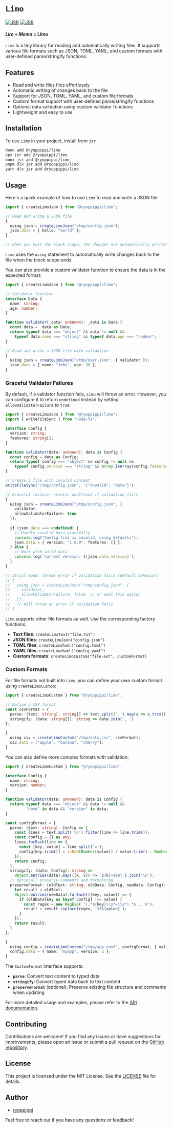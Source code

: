 # `Limo`

[![JSR](https://jsr.io/badges/@ryoppippi/limo)](https://jsr.io/@ryoppippi/limo)
[![JSR](https://jsr.io/badges/@ryoppippi/limo/score)](https://jsr.io/@ryoppippi/limo)

#### *Lire* + *Memo* = **Limo**

`Limo` is a tiny library for reading and automatically writing files. 
It supports various file formats such as JSON, TOML, YAML, and custom formats with user-defined parse/stringify functions.

## Features

- Read and write files files effortlessly
- Automatic writing of changes back to the file
- Support for JSON, TOML, YAML, and custom file formats
- Custom format support with user-defined parse/stringify functions
- Optional data validation using custom validator functions
- Lightweight and easy to use

## Installation

To use `Limo` in your project, install from `jsr`

```sh
deno add @ryoppippi/limo
npx jsr add @ryoppippi/limo
bunx jsr add @ryoppippi/limo
pnpm dlx jsr add @ryoppippi/limo
yarn dlx jsr add @ryoppippi/limo
```

## Usage

Here's a quick example of how to use `Limo` to read and write a JSON file:

```ts
import { createLimoJson } from "@ryoppippi/limo";

// Read and write a JSON file
{
  using json = createLimoJson("/tmp/config.json");
  json.data = { hello: "world" };
}

// when you exit the block scope, the changes are automatically written back to the file
```

`Limo` uses the `using` statement to automatically write changes back to the file when the block scope ends.

You can also provide a custom validator function to ensure the data is in the expected format:

```ts
import { createLimoJson } from "@ryoppippi/limo";

// Validator function
interface Data {
  name: string;
  age: number;
}

function validator(_data: unknown): _data is Data {
  const data = _data as Data;
  return typeof data === "object" && data != null &&
    typeof data.name === "string" && typeof data.age === "number";
}

// Read and write a JSON file with validation
{
  using json = createLimoJson("/tmp/user.json", { validator });
  json.data = { name: "John", age: 30 };
}
```

### Graceful Validator Failures

By default, if a validator function fails, `Limo` will throw an error. However, you can configure it to return `undefined` instead by setting `allowValidatorFailure` to `true`:

```ts
import { createLimoJson } from "@ryoppippi/limo";
import { writeFileSync } from "node:fs";

interface Config {
  version: string;
  features: string[];
}

function validator(data: unknown): data is Config {
  const config = data as Config;
  return typeof config === "object" && config != null &&
    typeof config.version === "string" && Array.isArray(config.features);
}

// Create a file with invalid content
writeFileSync("/tmp/config.json", '{"invalid": "data"}');

// Graceful failure: returns undefined if validation fails
{
  using json = createLimoJson("/tmp/config.json", { 
    validator, 
    allowValidatorFailure: true 
  });
  
  if (json.data === undefined) {
    // Handle invalid data gracefully
    console.log("Config file is invalid, using defaults");
    json.data = { version: "1.0.0", features: [] };
  } else {
    // Work with valid data
    console.log(`Current version: ${json.data.version}`);
  }
}

// Strict mode: throws error if validation fails (default behavior)
// {
//   using json = createLimoJson("/tmp/config.json", { 
//     validator,
//     allowValidatorFailure: false  // or omit this option
//   });
//   // Will throw an error if validation fails
// }
```

`Limo` supports other file formats as well. Use the corresponding factory functions:

- **Text files**: `createLimoText("file.txt")`
- **JSON files**: `createLimoJson("config.json")`
- **TOML files**: `createLimoToml("config.toml")`
- **YAML files**: `createLimoYaml("config.yaml")`
- **Custom formats**: `createLimoCustom("file.ext", customFormat)`

### Custom Formats

For file formats not built into `Limo`, you can define your own custom format using `createLimoCustom`:

```ts
import { createLimoCustom } from "@ryoppippi/limo";

// Define a CSV format
const csvFormat = {
  parse: (text: string): string[] => text.split(',').map(s => s.trim()),
  stringify: (data: string[]): string => data.join(', ')
};

{
  using csv = createLimoCustom("/tmp/data.csv", csvFormat);
  csv.data = ["apple", "banana", "cherry"];
}
```

You can also define more complex formats with validation:

```ts
import { createLimoCustom } from "@ryoppippi/limo";

interface Config {
  name: string;
  version: number;
}

function validator(data: unknown): data is Config {
  return typeof data === "object" && data != null && 
         "name" in data && "version" in data;
}

const configFormat = {
  parse: (text: string): Config => {
    const lines = text.split('\n').filter(line => line.trim());
    const config = {} as any;
    lines.forEach(line => {
      const [key, value] = line.split('=');
      config[key.trim()] = isNaN(Number(value)) ? value.trim() : Number(value);
    });
    return config;
  },
  stringify: (data: Config): string => 
    Object.entries(data).map(([k, v]) => `${k}=${v}`).join('\n'),
  // Optional: preserve comments and formatting
  preserveFormat: (oldText: string, oldData: Config, newData: Config): string => {
    let result = oldText;
    Object.entries(newData).forEach(([key, value]) => {
      if (oldData[key as keyof Config] !== value) {
        const regex = new RegExp(`^(.*${key}\\s*=\\s*).*$`, 'm');
        result = result.replace(regex, `$1${value}`);
      }
    });
    return result;
  }
};

{
  using config = createLimoCustom("/tmp/app.conf", configFormat, { validator });
  config.data = { name: "myapp", version: 2 };
}
```

The `CustomFormat` interface supports:
- **`parse`**: Convert text content to typed data
- **`stringify`**: Convert typed data back to text content  
- **`preserveFormat`** (optional): Preserve existing file structure and comments when updating


For more detailed usage and examples, please refer to the [API documentation](https://jsr.io/@ryoppippi/limo/doc).

## Contributing

Contributions are welcome! If you find any issues or have suggestions for improvements, please open an issue or submit a pull request on the [GitHub repository](https://github.com/ryoppippi/limo).

## License

This project is licensed under the MIT License. See the [LICENSE](./LICENSE) file for details.

## Author

- [ryoppippi](https://github.com/ryoppippi)

Feel free to reach out if you have any questions or feedback!
